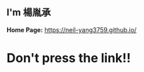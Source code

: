 <!-- # Neil-Yang3759.github.io -->
## I'm 楊胤承

**Home Page:** https://neil-yang3759.github.io/

# Don't press the link!!
